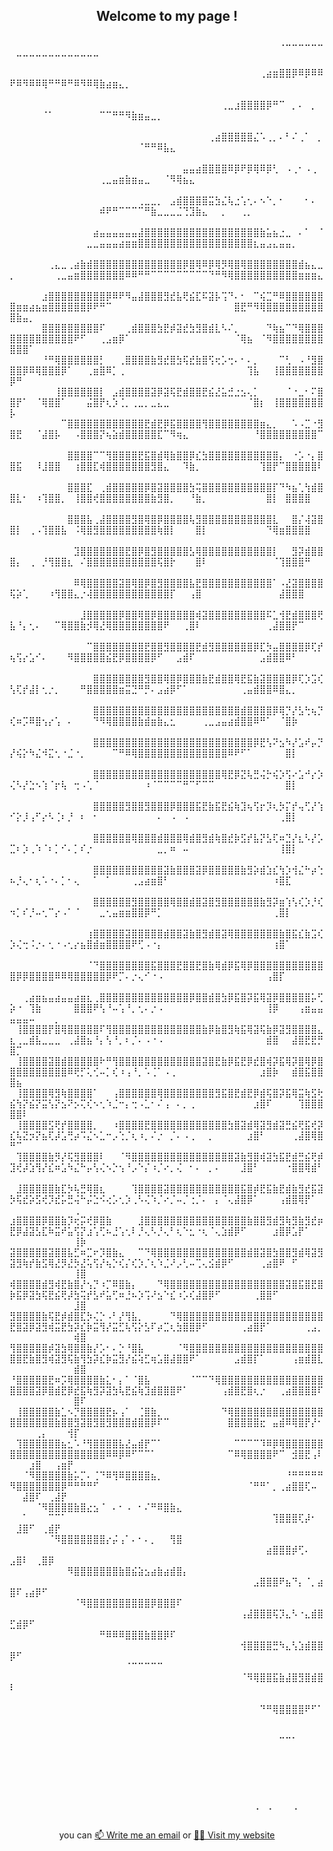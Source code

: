 <h2 align=center>Welcome to my page !</h2>
    
  ⠀⠀⠀⠀⠀⠀⠀⠀⠀⠀⠀⠀⠀⠀⠀⠀⠀⠀⠀⠀⠀⠀⠀⠀⠀⠀⠀⠀⠀⠀⠀⠀⠀⠀⠀⠀⠀⠀⠀⠀⠀⠀⢀⣀⣀⣀⣀⣀⣀⠀⣀⣀⣀⣀⣀⣀⣀⣀⣀⣀⣀⣀⣀⠀⠀⠀⠀⠀⠀⠀⠀⠀⠀⠀⠀⠀⠀⠀⠀⠀⠀⠀⠀⠀⠀⠀⠀⠀⠀⠀⠀⠀⠀⠀⠀⠀⠀⠀⠀⠀⠀⠀⠀⠀⠀⠀⠀⠀⠀⠀
  ⠀⠀⠀⠀⠀⠀⠀⠀⠀⠀⠀⠀⠀⠀⠀⠀⠀⠀⠀⠀⠀⠀⠀⠀⠀⠀⠀⠀⠀⠀⠀⠀⠀⠀⠀⠀⠀⠀⠀⢀⣴⣶⣿⣿⡿⠿⡿⠿⠿⠟⠿⠻⠿⠿⢿⠛⠛⠿⠛⠿⠻⠿⢿⣷⣴⣶⣄⡀⠀⠀⠀⠀⠀⠀⠀⠀⠀⠀⠀⠀⠀⠀⠀⠀⠀⠀⠀⠀⠀⠀⠀⠀⠀⠀⠀⠀⠀⠀⠀⠀⠀⠀⠀⠀⠀⠀⠀⠀⠀⠀
  ⠀⠀⠀⠀⠀⠀⠀⠀⠀⠀⠀⠀⠀⠀⠀⠀⠀⠀⠀⠀⠀⠀⠀⠀⠀⠀⠀⠀⠀⠀⠀⠀⠀⢀⣀⣰⣿⣿⣿⣿⡿⠛⠉⠀⡀⠄⠀⡀⠀⠀⠀⠀⠀⠀⠈⠁⠀⠀⠀⠀⠀⠀⠀⠉⠉⠛⠛⠻⣷⣶⣤⣀⡀⠀⠀⠀⠀⠀⠀⠀⠀⠀⠀⠀⠀⠀⠀⠀⠀⠀⠀⠀⠀⠀⠀⠀⠀⠀⠀⠀⠀⠀⠀⠀⠀⠀⠀⠀⠀⠀
  ⠀⠀⠀⠀⠀⠀⠀⠀⠀⠀⠀⠀⠀⠀⠀⠀⠀⠀⠀⠀⠀⠀⠀⠀⠀⠀⠀⠀⠀⠀⠀⢀⣴⣿⣿⣿⣿⣿⣌⠡⢀⡀⠄⠃⠌⢀⠁⠀⡀⠀⠀⠀⠀⠀⠀⠀⠀⠀⠀⠀⠀⠀⠀⠀⠀⠀⠀⠀⠀⠈⠛⠛⠿⣧⣄⠀⠀⠀⠀⠀⠀⠀⠀⠀⠀⠀⠀⠀⠀⠀⠀⠀⠀⠀⠀⠀⠀⠀⠀⠀⠀⠀⠀⠀⠀⠀⠀⠀⠀⠀
  ⠀⠀⠀⠀⠀⠀⠀⠀⠀⠀⠀⠀⠀⠀⠀⠀⠀⠀⠀⠀⠀⠀⠀⠀⠀⠀⠀⣤⣤⣴⣿⣿⣿⣿⠿⡿⠟⡿⢿⠿⡿⢃⠀⠠⢀⠂⠠⢀⠀⠀⠀⠀⠀⠀⠀⠀⠀⠀⠀⠀⠀⠀⠀⢀⣀⣤⣶⣷⣶⣤⣀⠀⠀⠈⠻⢿⣦⣄⠀⠀⠀⠀⠀⠀⠀⠀⠀⠀⠀⠀⠀⠀⠀⠀⠀⠀⠀⠀⠀⠀⠀⠀⠀⠀⠀⠀⠀⠀⠀⠀
  ⠀⠀⠀⠀⠀⠀⠀⠀⠀⠀⠀⠀⠀⠀⠀⠀⠀⠀⠀⠀⢀⣀⣀⡀⠀⣠⣾⣿⣿⣿⣿⣭⣳⣌⢧⣐⢡⢂⠄⠢⠑⡀⠂⠀⠀⠀⠂⠄⠀⠀⠀⠀⠀⠀⠀⠀⠀⠀⠀⠀⠀⠀⠀⠾⠟⠛⠉⠉⠉⠉⠛⣷⣀⣀⣀⣈⢙⣹⣷⣄⠀⠀⡀⠀⠀⢀⡀⠀⠀⠀⠀⠀⠀⠀⠀⠀⠀⠀⠀⠀⠀⠀⠀⠀⠀⠀⠀⠀⠀⠀
  ⠀⠀⠀⠀⠀⠀⠀⠀⠀⠀⠀⠀⠀⣴⣤⣤⣤⣤⣤⣤⣼⣿⣿⣿⣿⣿⣿⣿⣿⣿⣿⣿⣿⣿⣿⣿⣿⣿⣿⣷⣥⣦⣐⣀⠀⠄⠁⠀⠈⠀⠀⠀⠀⠀⠀⠀⠀⠀⠀⠀⠀⣀⣀⣤⣤⣤⣴⣶⣶⣿⣿⣿⣿⣿⣿⣿⣿⣿⣿⣿⣿⣿⣿⣿⣿⣿⣿⣆⣤⣠⣄⣤⣤⡀⠀⠀⠀⠀⠀⠀⠀⠀⠀⠀⠀⠀⠀⠀⠀⠀
  ⠀⠀⠀⠀⠀⠀⢀⣄⣀⢀⣴⣷⣾⣿⣿⣿⣿⣿⣿⣿⣿⣿⣿⣿⣿⣿⣿⡿⣿⢿⠿⡿⢿⡻⢿⣿⢿⣿⣿⣿⣿⣿⣿⣿⣿⣾⣦⣄⣀⡀⠀⠀⠀⠀⠀⠀⢀⣀⣤⣶⣿⣿⣿⣿⣿⣿⣿⠿⠿⠛⠛⠉⠉⠉⠉⠉⠉⠉⠉⠉⠙⠛⠻⢿⣿⣿⣿⣿⣿⣿⣿⣿⣿⣿⣶⣶⣶⣄⠀⠀⠀⠀⠀⠀⠀⠀⠀⠀⠀⠀
  ⠀⠀⠀⠀⠀⣰⣿⣿⣿⣿⣿⣿⣿⣿⣿⡿⠿⠟⠻⣤⣼⣿⣿⣿⣻⣞⣧⢟⣮⣏⠯⣽⡧⢩⠙⠄⠂⠀⠉⢮⣉⠛⠿⣿⣿⣿⣿⣿⣿⣿⣶⣶⣴⣦⣶⣿⣿⣿⣿⣿⣿⡿⠟⠛⠉⠀⠀⠀⠀⠀⠀⠀⠀⠀⠀⠀⠀⠀⠀⠀⠀⠀⠀⠀⣿⣟⠛⠻⢿⣿⣿⣿⣿⣿⣿⣿⣿⣿⣿⣷⣤⡀⠀⠀⠀⠀⠀⠀⠀⠀
  ⠀⠀⠀⠀⠀⣿⣿⣿⣿⣿⣿⣿⣿⣿⠏⠀⠀⠀⢀⣾⣿⣿⣿⣳⣟⡾⣽⣞⣳⣻⣿⣾⣇⠣⠌⡀⠀⠀⠀⠀⠙⢷⣦⠉⠙⢿⣿⣿⣿⣿⣿⣿⣿⣿⣿⣿⣿⣿⣿⠟⠋⠀⠀⢀⣠⣶⡿⠁⠀⠀⠀⠀⠀⠀⠀⠀⠀⠀⠀⠀⠀⠀⠀⠀⠈⢿⣦⠀⠈⠻⣿⣿⣿⣿⣿⣿⣿⣿⣿⣿⣿⠁⠀⠀⠀⠀⠀⠀⠀⠀
  ⠀⠀⠀⠀⠀⠘⠛⢿⣿⣿⣿⣿⣿⣿⡃⠀⠀⢀⣿⣿⣿⣿⣷⣻⣞⣿⣳⢯⣞⣷⣿⢫⢖⡡⢒⠄⠂⠄⡀⠀⠀⠀⠉⢃⠀⠠⠘⣻⣿⣿⣿⡿⠿⢿⣿⣿⣿⡿⠁⠀⠀⢀⣶⣿⠿⡁⢀⠀⠀⠀⠀⠀⠀⠀⠀⠀⠀⠀⠀⠀⠀⠀⠀⠀⠀⠀⢹⣧⠀⠀⢸⣿⣿⣿⣿⣿⣿⣿⡿⠛⠀⠀⠀⠀⠀⠀⠀⠀⠀⠀
  ⠀⠀⠀⠀⠀⠀⠀⢸⣿⣿⣿⣿⣿⣿⡇⠀⣠⣾⣿⣿⣿⣿⣽⡿⣽⢯⣟⣾⣿⣿⣟⣮⣜⣥⣚⣐⣢⢄⡁⠀⠀⠀⠀⠈⠐⣀⠂⠍⣿⣿⡟⠁⠀⠈⢿⣿⣿⠁⠀⠀⠀⣬⣿⡟⢆⡱⢈⡀⢀⣀⡀⣀⣄⣀⠀⠀⠀⠀⠀⠀⠀⠀⠀⠀⠀⠀⠈⣿⡆⠀⢸⣿⣿⣿⣿⣿⣿⣿⡧⠀⠀⠀⠀⠀⠀⠀⠀⠀⠀⠀
  ⠀⠀⠀⠀⠀⠀⠀⠀⠉⣿⣿⣿⣿⣿⣿⣿⣿⣿⣿⣿⣿⣟⣾⣟⡿⣯⣿⣿⣿⣿⢻⣿⣿⣿⣿⣿⣿⣿⣿⣶⣄⡀⠀⠀⠡⠠⣉⠐⣻⣿⣟⠀⠀⠈⣼⣿⡧⠀⠀⠠⣿⣿⣿⡝⢦⣵⣾⣿⣿⣿⣿⣿⣏⠉⠻⢶⣄⠀⠀⠀⠀⠀⠀⠀⠀⠀⠀⠘⣿⣿⣿⣿⣿⣿⣿⣿⣿⠉⠀⠀⠀⠀⠀⠀⠀⠀⠀⠀⠀⠀
  ⠀⠀⠀⠀⠀⠀⠀⠀⠀⣿⣿⣿⣿⠉⠉⢻⣿⣿⣿⣿⣟⣯⣿⣾⢿⣷⣿⣿⡿⣎⣳⣿⣿⣿⣿⣿⣿⣿⣿⣿⣿⣿⡄⠀⠐⡡⠐⡄⣿⣿⣯⠀⠀⠸⣸⣿⣿⠀⠀⢰⣿⣿⣏⢾⣿⣿⣿⣿⣿⣿⣿⣻⣿⣄⠀⠀⠹⣷⡀⠀⠀⠀⠀⠀⠀⠀⠀⠀⢹⣿⡟⠉⣿⣿⣿⣿⣿⠇⠀⠀⠀⠀⠀⠀⠀⠀⠀⠀⠀⠀
  ⠀⠀⠀⠀⠀⠀⠀⠀⠀⣿⣿⣿⣏⠀⢀⣾⣿⣿⣿⣿⣿⡿⣿⣽⣿⣿⣿⣿⣳⢭⣿⣿⣿⣿⣿⣿⣿⣿⣿⣿⣿⡏⠙⠳⣦⢁⢳⣾⣿⣿⣇⠂⠀⠰⢹⣿⣿⡀⠀⢸⣿⣿⢞⣿⣿⣿⣿⣿⣿⣿⣿⣷⣻⣿⡀⠀⠀⠘⣷⡀⠀⠀⠀⠀⠀⠀⠀⠀⠀⣿⡇⠀⣿⣿⣿⣿⠀⠀⠀⠀⠀⠀⠀⠀⠀⠀⠀⠀⠀⠀
  ⠀⠀⠀⠀⠀⠀⠀⠀⠀⣿⣿⣿⣧⢀⣼⣿⣿⣿⣿⣻⣿⢿⣿⡿⣿⣿⣿⣿⢧⣻⣿⣿⣿⣿⣿⣿⣿⣿⣿⣿⣿⣇⠀⠀⣿⡌⢼⣽⣿⣿⡇⠀⢀⠠⢹⣿⣿⣧⠀⠨⢿⣿⣻⣿⣿⣿⣿⣿⣿⣿⣿⣿⢷⣿⡇⠀⠀⠀⣿⡇⠀⠀⠀⠀⠀⠀⠀⠀⠀⠙⢿⣶⣿⣿⣿⣿⠀⠀⠀⠀⠀⠀⠀⠀⠀⠀⠀⠀⠀⠀
  ⠀⠀⠀⠀⠀⠀⠀⠀⠀⠀⣹⣿⣿⣿⣿⣿⣿⣿⣟⣿⡿⣿⣻⣿⣿⣿⣿⣿⣣⢿⣿⣿⣿⣿⣿⣿⣿⣿⣿⣿⣿⡇⠀⠀⣻⡽⣾⣿⣿⣿⡄⠀⢀⠀⡘⢻⣿⣿⣆⠀⠌⣿⣿⣿⣿⣿⣿⣿⣿⣿⣿⣿⢯⣿⡗⠀⠀⠀⣿⠇⠀⠀⠀⠀⠀⠀⠀⠀⠀⠀⠈⢹⣿⣿⣿⠛⠀⠀⠀⠀⠀⠀⠀⠀⠀⠀⠀⠀⠀⠀
  ⠀⠀⠀⠀⠀⠀⠀⠀⠀⠀⠿⢿⣿⣿⣿⣿⣿⣽⣿⢿⣿⡿⣿⣻⣿⣿⣿⣿⣧⣟⣿⣿⣿⣿⣿⣿⣿⣿⣿⣿⣿⠁⠠⣜⣽⣿⣿⣿⣿⢯⡵⢁⠀⠀⠀⠰⢻⣿⣿⣄⡐⢼⣿⣿⣿⣿⣿⣿⣿⣿⣿⣿⣿⣿⡏⠀⠀⢠⣿⠀⠀⠀⠀⠀⠀⠀⠀⠀⠀⠀⠀⣼⣿⣿⣿⠀⠀⠀⠀⠀⠀⠀⠀⠀⠀⠀⠀⠀⠀⠀
  ⠀⠀⠀⠀⠀⠀⠀⠀⠀⠀⠀⣸⣿⣿⣿⣿⣿⡿⣿⣿⢿⣿⡿⣿⣿⣿⣿⣿⣿⢾⣽⣿⣿⣿⣿⣿⣿⣿⣿⣿⠯⣁⢺⣟⣾⣿⣿⣿⢟⣧⠘⡄⢂⠄⠀⠀⠉⢿⣿⣿⣷⡺⢿⣜⢿⣿⣿⣿⣿⣿⣿⣿⣿⠟⠀⠀⢀⣿⠇⠀⠀⠀⠀⠀⠀⠀⠀⠀⠀⢀⣼⣿⣿⡟⠉⠀⠀⠀⠀⠀⠀⠀⠀⠀⠀⠀⠀⠀⠀⠀
  ⠀⠀⠀⠀⠀⠀⠀⠀⠀⠀⠀⠀⠉⣿⣿⣿⣿⣿⣿⣿⣿⣟⣿⣿⣻⣿⣿⣿⣿⣟⣾⣻⣿⣿⣿⣿⣿⣿⡿⣏⡳⣤⣿⣿⣿⣿⡿⢏⡞⢦⢫⡔⣡⠊⠄⠀⠀⠀⠻⣿⣿⣿⣿⣿⣮⣟⡿⣿⣿⣿⣿⡿⠋⠀⠀⣠⣾⠏⠀⠀⠀⠀⠀⠀⠀⠀⠀⠀⣠⣾⣿⣿⠿⠃⠀⠀⠀⠀⠀⠀⠀⠀⠀⠀⠀⠀⠀⠀⠀⠀
  ⠀⠀⠀⠀⠀⠀⠀⠀⠀⠀⠀⠀⠀⣿⣿⣿⣿⣿⣿⣿⣿⣻⣿⣿⢿⣿⡿⣿⣿⣿⣷⣟⣾⣿⣿⢿⣟⣯⣷⣽⣿⣿⣿⣿⡿⢏⡱⣩⢎⢣⢏⡞⣼⡇⢂⡐⡀⠀⠀⠀⠛⣿⣿⣿⣿⣿⣶⣭⣙⠛⡛⠄⣠⣴⡿⠋⠁⠀⠀⠀⠀⠀⠀⠀⠀⢀⣤⣾⣿⣿⠿⣿⣄⡀⠀⠀⠀⠀⠀⠀⠀⠀⠀⠀⠀⠀⠀⠀⠀⠀
  ⠀⠀⠀⠀⠀⠀⠀⠀⠀⠀⠀⠀⠀⣿⣿⣿⣿⣿⣿⣿⣿⣿⣿⣿⣿⣿⣿⣿⣿⣿⣿⣿⣿⣿⣿⣿⣾⣿⣿⣿⣿⡿⢿⡙⡜⣣⢓⢦⡙⢎⠶⡩⠿⣿⢢⡔⢡⠀⠄⠀⠀⠀⠙⠻⢿⣿⣿⣿⣿⣷⣾⣶⣷⣄⣂⠀⠀⠀⠀⢀⣀⣠⣤⣴⣾⣿⣿⠿⠛⠁⠀⠈⣿⡷⠀⠀⠀⠀⠀⠀⠀⠀⠀⠀⠀⠀⠀⠀⠀⠀
  ⠀⠀⠀⠀⠀⠀⠀⠀⠀⠀⠀⠀⠀⣿⣿⣿⣿⣿⣿⣿⣿⣿⣿⣿⣿⣿⣿⣿⣿⣿⣿⣿⣿⣿⣿⣿⣿⣿⡿⣟⢣⠝⣢⠳⡜⣡⠞⡤⡙⡜⢮⡕⠳⣌⠺⣍⢂⠐⣈⠐⡀⠀⠀⠀⠀⠉⠛⠿⢿⣿⣿⣿⣿⣿⣿⣿⣿⣿⣿⣿⣿⣿⣿⠿⠟⠋⠁⠀⠀⠀⠀⠀⣿⡇⠀⠀⠀⠀⠀⠀⠀⠀⠀⠀⠀⠀⠀⠀⠀⠀
  ⠀⠀⠀⠀⠀⠀⠀⠀⠀⠀⠀⠀⠀⣿⣿⣿⣿⣿⣿⣿⣿⣿⣿⣿⣿⣿⣿⣿⣿⣿⣿⣿⣿⢿⣟⡿⣝⢧⣛⢬⡓⢮⡱⢫⠔⣡⠚⡔⡱⢌⠣⡜⣑⠢⢱⠈⡖⢧⠀⢒⠠⢁⠈⠀⠀⠀⠀⠀⠀⠀⠰⠈⠉⠉⠉⠉⠛⠉⠋⠉⠉⠀⠀⠀⠀⠀⠀⠀⠀⠀⠀⠀⣿⡇⠀⠀⠀⠀⠀⠀⠀⠀⠀⠀⠀⠀⠀⠀⠀⠀
  ⠀⠀⠀⠀⠀⠀⠀⠀⠀⠀⠀⠀⠀⣿⣿⣿⣿⣿⣻⣿⣿⣻⣿⣿⣿⡿⣿⣿⣿⣯⣟⣷⣯⣟⣮⢷⣹⢦⢫⡖⡹⢆⡳⡍⡞⢤⢋⡜⢱⠊⡕⡸⢠⠋⡔⠣⢈⠆⡘⠀⠆⠀⠂⠀⠀⠀⠀⠀⠀⠀⠀⠀⠄⠀⠠⠀⠠⠀⠀⠀⠀⠀⠀⠀⠀⠀⠀⠀⠀⠀⠀⢀⣿⡇⠀⠀⠀⠀⠀⠀⠀⠀⠀⠀⠀⠀⠀⠀⠀⠀
  ⠀⠀⠀⠀⠀⠀⠀⠀⠀⠀⠀⠀⠀⣿⣿⣿⣿⣿⣿⢿⣿⣿⣿⣾⣿⣿⣿⢿⣾⣿⣻⣾⢷⣿⣞⡷⣫⡞⣧⡝⣣⢏⠶⣙⡜⣆⠣⡜⡡⣉⠆⡱⢀⠱⠈⠆⡁⠊⠄⡁⠎⡐⠀⠀⠀⠀⠀⠀⠀⠀⠀⠀⣀⡀⠶⠀⠤⠀⠀⠀⠀⠀⠀⠀⠀⠀⠀⠀⠀⠀⠀⢸⣿⡇⠀⠀⠀⠀⠀⠀⠀⠀⠀⠀⠀⠀⠀⠀⠀⠀
  ⠀⠀⠀⠀⠀⠀⠀⠀⠀⠀⠀⠀⠀⣿⣿⣿⣿⣿⣿⣿⣿⣿⣿⣿⣽⣷⣿⣿⣿⣽⡿⣿⣿⣿⣿⣿⣷⣻⡵⣾⣱⣎⢳⡱⢺⣌⠓⡴⢑⠦⡘⢄⠂⢆⠡⠐⠄⡁⠂⢄⠀⠀⠁⠀⠁⠀⠀⠀⢀⣠⣴⣶⣿⠃⠀⠀⠀⠀⠀⠀⠀⠀⠀⠀⠀⠀⠀⠀⠀⠀⠰⣿⣏⠀⠀⠀⠀⠀⠀⠀⠀⠀⠀⠀⠀⠀⠀⠀⠀⠀
  ⠀⠀⠀⠀⠀⠀⠀⠀⠀⠀⠀⠀⠀⣿⣿⣿⣿⣿⣿⣻⣿⣿⣿⣿⣿⢿⣿⣿⣾⣿⣽⣿⣻⣿⣿⣿⣿⣿⣿⣷⣻⡽⣶⢱⢣⢎⡱⡘⢎⠲⡁⠎⡘⠤⢂⠉⡔⠠⠁⠈⠀⠀⠀⣀⢂⣤⣶⣶⣿⣿⡿⠛⡁⠀⠀⠀⠀⠀⠀⠀⠀⠀⠀⠀⠀⠀⠀⠀⠀⠀⢀⣿⡇⠀⠀⠀⠀⠀⠀⠀⠀⠀⠀⠀⠀⠀⠀⠀⠀⠀
  ⠀⠀⠀⠀⠀⠀⠀⠀⠀⠀⠀⠀⢰⣿⣿⣿⣿⣿⣽⣿⣿⣿⣿⣿⣾⣿⣿⣽⣷⣿⣻⣾⣿⣽⢿⣿⣿⣿⣿⣿⣿⣿⣷⣿⣯⣎⣷⣩⢎⡱⢌⢒⠨⡐⠄⢂⠐⠠⢂⡔⣦⣿⣾⣶⣿⣿⣿⣿⠟⢋⠠⠐⡄⠀⠀⠀⠀⠀⠀⠀⠀⠀⠀⠀⠀⠀⠀⠀⠀⠀⢰⣿⠁⠀⠀⠀⠀⠀⠀⠀⠀⠀⠀⠀⠀⠀⠀⠀⠀⠀
  ⠀⠀⠀⠀⠀⠀⠀⠀⠀⠀⠀⠀⠈⠙⣿⣿⣿⣿⣿⣿⣿⣿⣯⣿⣿⣿⣟⣿⣿⣟⣿⣷⢿⣾⡿⣯⢿⡿⣿⣿⣿⣿⣿⣿⣿⣿⣿⣿⣿⣿⡿⡿⣿⣿⣿⣿⠿⠿⢿⣿⣿⣿⣿⣿⡿⠟⡉⠄⡐⢄⠊⠐⠠⠀⠀⠀⠀⠀⠀⠀⠀⠀⠀⠀⠀⠀⠀⠀⠀⢠⣿⡏⠀⠀⠀⠀⠀⠀⠀⠀⠀⠀⠀⠀⠀⠀⠀⠀⠀⠀
  ⠀⠀⢀⣴⣶⣦⣤⣴⣤⣤⣴⣶⣆⢀⣿⣿⣿⣿⣿⣿⣿⣿⣿⣿⣿⣿⣿⣿⡿⣿⣿⣾⣿⣳⡿⣯⣿⡽⣯⢿⣽⡿⣿⣿⣿⣿⣿⡥⢋⡵⠐⠀⢹⣷⠀⠀⠀⠀⠀⣿⣿⣿⠟⢣⠘⠤⢡⠘⡀⢂⠄⡐⠠⠀⠀⠀⠀⠀⠀⠀⠀⠀⠀⠀⠀⠀⠀⠀⠀⢸⡿⠀⠀⠀⢠⣶⣤⣤⣤⣤⣤⠤⠀⠀⠀⡀⠀⠀⠀⠀
  ⠀⢸⣿⣿⣿⣿⡟⣿⢿⣿⣿⣿⣿⣿⠏⢻⣿⣿⣿⣿⣿⣿⣿⣿⣿⣿⣿⣿⣿⣿⣷⡿⣷⣿⣻⢷⣯⢿⣽⢯⣷⡿⣽⣻⣿⣿⣿⣿⣄⣆⢀⣀⣾⣧⣀⣀⣀⠀⢀⣼⣿⣦⠘⡄⢣⠘⡀⠆⡈⠄⠠⠐⠠⠀⠀⠀⠀⠀⠀⠀⠀⠀⠀⠀⠀⠀⠀⠀⠀⣾⣿⠀⠀⣼⣿⣟⣟⡛⣿⡉⠀⠀⠀⠀⠀⠀⠀⠀⠀⠀
  ⠀⢸⣿⣿⣿⣿⣽⣿⣾⣿⣿⣿⣿⣿⠗⠛⢻⣿⣿⣿⣿⣿⣿⣿⣿⣿⣿⣿⣿⣿⣽⣿⣟⣷⡿⣯⣟⡿⣞⣿⢾⡽⣯⢿⡽⣿⢿⡿⣿⣿⣿⣿⣿⣿⣿⣿⣿⣿⠿⢟⡋⢅⢊⠤⡁⢎⠰⢠⠘⡀⠡⢈⠁⠠⢀⠀⠀⠀⠀⠀⠀⠀⠀⠀⠀⠀⠀⠀⣰⣿⡷⠀⠀⣾⣿⣯⣿⣿⣿⣦⠀⠀⠀⠀⠀⠀⠀⠀⠀⠀
  ⠀⢸⣿⣿⣿⣿⢿⣻⢷⣿⣿⣿⣿⠁⠀⠀⢠⣿⣿⣿⣿⣿⣿⢿⣿⣿⣿⣿⣿⣿⣿⣿⣻⣯⣿⣟⣾⣟⡿⣾⢯⣿⡽⣯⢿⣭⢷⣫⢗⣮⢳⡝⣮⡝⣭⢣⡝⣢⠝⡢⢍⢎⠢⢂⠱⣈⠒⡄⢒⠠⣁⠂⠌⢠⠀⠄⡀⢀⠀⠀⠀⠀⠀⠀⠀⠀⠀⣰⣿⠏⠀⠀⠀⠀⢹⣿⣿⣿⣿⣿⠇⠀⠀⠀⠀⠀⠀⠀⠀⠀
  ⠀⢸⣿⣿⣿⣿⣫⢟⡞⣿⣿⣿⣿⡀⠀⠀⠰⣿⣿⣿⣿⣟⣿⣿⣿⣿⣿⣿⣿⣿⣿⣿⣿⣿⣳⣿⣽⣾⢿⣽⣻⣾⣽⣛⣮⢟⣯⢞⡽⣎⢧⣝⡲⡝⣦⢏⡼⣡⢛⡴⠩⣌⠢⣁⠒⡠⢑⡈⢆⠰⡀⠌⡐⠀⡈⠄⠠⢀⠀⠀⡀⠀⠀⠀⠀⠀⣰⣿⠃⠀⠀⠀⠀⢀⣼⣿⢿⣿⠛⠉⠀⠀⠀⠀⠀⠀⠀⠀⠀⠀
  ⠀⢹⣿⣿⣿⣿⣷⡻⡜⢯⣻⣿⣿⣿⠇⠀⠀⠈⠻⣿⣿⣿⣿⣿⣿⣿⣿⣿⣿⣿⣿⣿⣿⣿⣿⣽⣷⣻⣿⢾⣽⣳⣯⣟⣾⣛⣮⢟⡾⣹⢞⡼⣱⢻⡜⣎⠶⣡⠳⣌⠓⡤⢣⢌⠢⡑⢢⠘⡠⠑⡌⠰⡈⠔⡀⢌⠀⠂⠄⠀⡀⠄⠀⠀⠀⣸⣿⠃⠀⠀⠀⠀⠐⣿⣿⢿⣾⠃⠀⠀⠀⠀⠀⠀⠀⠀⠀⠀⠀⠀
  ⠀⣸⣿⣿⣿⣿⣿⣷⣏⡳⢧⣛⢿⣿⣆⠀⠀⠀⠀⢹⣿⣿⣿⣿⣽⣿⣿⣿⣿⣿⣿⣿⣿⣿⣿⣿⣯⣿⡾⣟⣯⣷⣟⣾⣷⣻⣞⣯⣽⡳⢯⣞⡵⣫⢞⡹⣞⡥⣛⢬⠓⡬⣑⠪⢔⡡⢂⡱⢀⠣⢌⠱⡈⠔⡈⠤⡈⢐⡈⠄⠀⡄⠈⢄⣼⣿⡿⠁⠀⠀⠀⢠⣾⣿⢿⡟⠁⠀⠀⠀⠀⠀⠀⠀⠀⠀⠀⠀⢀⠀
  ⣰⣿⣿⣿⣿⡿⣿⣿⣷⡹⢖⡭⢞⡿⣿⣷⠀⠀⠀⠀⣸⣿⣿⣿⣿⣿⣿⣿⣿⣿⣿⣿⣿⣿⣿⣿⣿⣷⣿⣿⣻⣾⣻⢷⣻⣷⣻⣞⡶⣟⡿⣼⣽⣣⣏⠷⣭⠞⣥⢫⡝⣰⢡⢋⠦⣘⢡⢂⠇⡘⢄⠣⡘⢄⠃⢆⠑⣂⠐⢆⠈⢄⣱⣾⡿⠋⠀⠀⠀⠀⣰⣿⡿⣡⡟⠁⠀⠀⠀⠀⠀⠀⠀⠀⠀⠀⠀⠀⢸⡷
  ⣽⣿⣿⣿⣿⣿⣽⣿⣿⣧⣋⠶⣉⠖⡹⣿⣷⣄⠀⠀⠉⠙⢿⣿⣿⣿⣿⣿⣿⣿⣿⣿⣿⣿⣿⣿⣿⣾⣿⣽⣿⣳⣿⣿⣻⣾⢿⣽⣻⣽⣻⢷⡞⣷⣫⢿⣜⡻⣜⡳⣜⢥⢫⡜⢦⡑⢎⡌⢎⡱⡈⢆⠱⣈⠜⡠⢃⠤⢉⢄⣪⣾⡿⠋⠀⠀⠀⠀⢀⣴⣿⠟⠀⠋⠀⠀⠀⠀⠀⠀⠀⠀⠀⠀⠀⠀⠀⠀⢸⣿
  ⢾⣿⣿⣿⣿⣾⣻⢾⣟⣷⣿⡜⢢⡙⠰⡉⠿⣿⣷⡄⠀⠀⠀⠙⢿⣿⣿⣿⣿⣿⣿⣿⣿⣿⣿⣿⣿⣿⣿⣿⣿⣿⣿⣽⣿⣯⣿⣟⣿⡷⣯⡿⣽⣳⢯⣟⣮⢟⡼⣳⢭⡞⣣⠞⣥⢋⠶⣘⠦⡱⢩⠜⣢⠑⣎⠰⡡⢎⣼⣿⡿⠋⠀⠀⠀⠀⠀⢀⣿⣿⠋⠀⠀⠀⠀⠀⠀⠀⠀⠀⠀⠀⠀⠀⠀⠀⠀⠀⣸⣿
  ⣻⣿⣿⣿⣿⣷⢯⣟⡾⣾⣿⣏⡳⢌⡑⠠⠃⡜⢻⣧⡀⠀⠀⠀⠀⠙⢿⣿⣿⣿⣿⣿⣿⣿⣿⣿⣿⣿⣿⣿⣿⣿⣿⣿⣿⣿⣿⣿⣿⣟⣿⣽⡿⣽⣻⢾⣭⣟⣳⡽⣎⡷⣭⢻⡜⣭⣋⢧⢫⡕⣣⠏⡴⣉⢆⣳⣿⣿⡿⠋⠀⠀⠀⠀⠀⢀⣴⣿⡟⠁⠀⠀⠀⠀⠀⢀⣠⡀⠀⠀⠀⠀⠀⠀⠀⠀⠀⠀⢾⣿
  ⢻⣿⣿⣿⣿⣿⡾⣽⣳⢿⣿⣿⣷⡜⡡⠂⠄⡑⠘⣿⣧⠀⠀⠀⠀⠀⠈⠻⣿⣿⣿⣿⣿⣿⣿⣿⣿⣿⣿⣿⣿⣿⣿⣿⣿⣿⣿⣿⣿⣿⣿⣟⣷⣿⣻⢾⣽⣻⢯⣷⢻⣳⡽⣎⡷⣭⣻⡜⣮⢵⣋⢶⣡⣿⣼⣿⣿⠟⠁⠀⠀⠀⠀⠀⣠⣾⣿⡏⠁⠀⠀⠀⠀⢠⣶⣾⣿⣇⠀⠀⠀⠀⠀⠀⠀⠀⠀⠀⣾⣿
  ⠘⣿⣿⣿⣿⣿⣟⠶⡩⢿⣿⣿⣿⣿⣷⣅⠂⡄⠁⠈⣿⣧⠀⠀⠀⠀⠀⠀⠈⠉⠉⠙⢿⣿⣿⣿⣿⣿⣿⣿⣿⣿⣿⣿⣿⣿⣿⣿⣿⣿⣿⣿⣿⣽⡿⣿⣾⣟⡿⣞⣯⢷⣻⡽⣽⣳⢧⣟⣮⢷⣹⣾⣿⣿⣿⠟⠁⠀⠀⠀⠀⠀⢠⣾⣿⣟⣿⢆⡐⠀⠀⢀⣴⣿⣿⣿⣿⠏⠀⠀⠀⠀⠀⠀⠀⠀⠀⠀⣿⠏
  ⠀⢸⣿⣿⣿⣿⣿⣷⣁⠢⡙⣿⣿⣿⣿⣟⡦⢠⠁⠀⢈⣿⣷⡀⠀⠀⠀⠀⠀⠀⠀⠀⠀⠙⢿⣿⣿⣿⣿⣿⣿⣿⣿⣿⣿⣿⣿⣿⣿⣿⣿⣿⣿⣿⣿⣿⣷⣿⣿⣻⣽⣿⣻⣿⣻⣿⣿⣿⣾⣿⣿⡿⠏⠉⠀⠀⠀⠀⠀⠀⠀⠀⠀⣿⣿⣿⣿⣿⣖⠀⣤⣾⠿⢿⣿⡟⡜⠂⠀⠀⠀⠀⢀⡄⠀⠀⠀⢺⡏⠀
  ⠀⢹⣿⣿⣿⣿⣿⣿⣦⣂⠡⠘⢻⣿⣿⣿⣿⣧⣜⣤⣾⡟⠉⠁⠀⠀⠀⠀⠀⠀⠀⠀⠀⠀⠀⠉⠉⠉⠉⠹⠿⡿⢿⣿⣿⣿⣿⣿⣿⣿⣿⣿⣿⣿⣿⣿⣿⣿⣿⣿⣿⣿⣿⣿⠿⠿⡿⠿⠋⠉⠉⠁⠀⠀⠀⠀⠀⠀⠀⠀⠀⠀⠀⠉⠿⢿⣿⣿⣿⣿⠟⠉⠀⣺⣿⣟⢠⠇⠀⠀⠀⣰⣿⠀⠀⢠⣶⡟⠀⠀
  ⠀⠀⠈⠻⣿⣿⣿⣿⣿⣷⡥⡉⠄⢈⠙⠿⢻⠿⣿⣿⣿⣿⣦⡀⠀⠀⠀⠀⠀⠀⠀⠀⠀⠀⠀⠀⠀⠀⠀⠀⠀⠀⠀⠘⠛⠛⠛⠛⠛⠻⣿⣿⣿⣿⣿⣿⣿⡿⠛⠛⠛⠛⠋⠀⠀⠀⠀⠀⠀⠀⠀⠀⠀⠀⠀⠀⠀⠀⠀⠀⠀⠀⠀⠀⠀⠀⠈⠛⠛⠁⡀⢀⣴⣿⣿⢏⠤⠀⠀⠀⣼⣿⠏⠀⢀⣼⡟⠀⠀⠀
  ⠀⠀⠀⠀⠈⠻⣿⣿⣿⣿⣷⣿⣔⣢⠈⠀⠄⠂⠠⠀⠂⠌⠛⠿⣿⣷⣄⠀⠀⠀⠀⠀⠀⠀⠀⠀⠀⠀⠀⠀⠀⠀⠀⠀⠀⠀⠀⠀⠀⠀⠀⠁⠀⠀⠀⠉⠉⠁⠀⠀⠀⠀⠀⠀⠀⠀⠀⠀⠀⠀⠀⠀⠀⠀⠀⠀⠀⠀⠀⠀⠀⠀⠀⠀⠀⠀⠀⠀⠀⠀⢹⣿⣿⣿⢏⡼⠂⠀⠀⣸⣿⠋⠀⢀⣾⡟⠀⠀⠀⠀
  ⠀⠀⠀⠀⠀⠀⠈⠻⣿⣿⣿⣿⣿⣿⣿⡔⡬⢠⠁⠄⠂⠄⡀⠀⠀⢻⣿⠀⠀⠀⠀⠀⠀⠀⠀⠀⠀⠀⠀⠀⠀⠀⠀⠀⠀⠀⠀⠀⠀⠀⠀⠀⠀⠀⠀⠀⠀⠀⠀⠀⠀⠀⠀⠀⠀⠀⠀⠀⠀⠀⠀⠀⠀⠀⠀⠀⠀⠀⠀⠀⠀⠀⠀⠀⠀⠀⠀⠀⠀⣴⣿⣿⣿⡾⢋⠄⠀⠀⣠⣿⠇⠀⢀⣿⡿⠀⠀⠀⠀⠀
  ⠀⠀⠀⠀⠀⠀⠀⠀⠀⠻⣿⣿⣿⣿⣿⣿⣿⣷⣿⣮⣵⣢⣴⣷⣴⣾⣿⡄⠀⠀⠀⠀⠀⠀⠀⠀⠀⠀⠀⠀⠀⠀⠀⠀⠀⠀⠀⠀⠀⠀⠀⠀⠀⠀⠀⠀⠀⠀⠀⠀⠀⠀⠀⠀⠀⠀⠀⠀⠀⠀⠀⠀⠀⠀⠀⠀⠀⠀⠀⠀⠀⠀⠀⠀⠀⠀⠀⣠⣿⣿⣿⠟⣦⠙⡄⠈⡀⣴⣿⠏⢠⣴⡿⠋⠀⠀⠀⠀⠀⠀
  ⠀⠀⠀⠀⠀⠀⠀⠀⠀⠀⠈⠻⣿⣿⣿⣿⣿⣿⣿⣿⣿⣿⡿⣿⣿⣿⠏⠀⠀⠀⠀⠀⠀⠀⠀⠀⠀⠀⠀⠀⠀⠀⠀⠀⠀⠀⠀⠀⠀⠀⠀⠀⠀⠀⠀⠀⠀⠀⠀⠀⠀⠀⠀⠀⠀⠀⠀⠀⠀⠀⠀⠀⠀⠀⠀⠀⠀⠀⠀⠀⠀⠀⠀⠀⠀⢠⣼⣿⣿⣿⢯⡹⣄⠣⠐⣄⣾⣿⣋⣾⡿⠋⠀⠀⠀⠀⠀⠀⠀⠀
  ⠀⠀⠀⠀⠀⠀⠀⠀⠀⠀⠀⠀⠀⠀⠛⠿⠿⠿⣿⣿⣿⣷⣿⣿⡿⠏⠀⠀⠀⠀⠀⠀⠀⠀⠀⠀⠀⠀⠀⠀⠀⠀⠀⠀⠀⠀⠀⠀⠀⠀⠀⠀⠀⠀⠀⠀⠀⠀⠀⠀⠀⠀⠀⠀⠀⠀⠀⠀⠀⠀⠀⠀⠀⠀⠀⠀⠀⠀⠀⠀⠀⠀⠀⠀⠀⢺⣿⣿⣿⣿⣛⠳⣄⢣⣱⣾⣿⣿⡿⠋⠀⠀⠀⠀⠀⠀⠀⠀⠀⠀
  ⠀⠀⠀⠀⠀⠀⠀⠀⠀⠀⠀⠀⠀⠀⠀⠀⠀⠀⠈⠉⠉⠉⠉⠉⠀⠀⠀⠀⠀⠀⠀⠀⠀⠀⠀⠀⠀⠀⠀⠀⠀⠀⠀⠀⠀⠀⠀⠀⠀⠀⠀⠀⠀⠀⠀⠀⠀⠀⠀⠀⠀⠀⠀⠀⠀⠀⠀⠀⠀⠀⠀⠀⠀⠀⠀⠀⠀⠀⠀⠀⠀⠀⠀⠀⠀⠈⠻⢿⣿⣿⣯⣷⣼⣿⣻⣿⣾⣿⠇⠀⠀⠀⠀⠀⠀⠀⠀⠀⠀⠀
  ⠀⠀⠀⠀⠀⠀⠀⠀⠀⠀⠀⠀⠀⠀⠀⠀⠀⠀⠀⠀⠀⠀⠀⠀⠀⠀⠀⠀⠀⠀⠀⠀⠀⠀⠀⠀⠀⠀⠀⠀⠀⠀⠀⠀⠀⠀⠀⠀⠀⠀⠀⠀⠀⠀⠀⠀⠀⠀⠀⠀⠀⠀⠀⠀⠀⠀⠀⠀⠀⠀⠀⠀⠀⠀⠀⠀⠀⠀⠀⠀⠀⠀⠀⠀⠀⠀⠀⠀⠙⠛⢿⣿⣿⣿⣿⠟⠋⠁⠀⠀⠀⠀⠀⠀⠀⠀⠀⠀⠀⠀
  ⠀⠀⠀⠀⠀⠀⠀⠀⠀⠀⠀⠀⠀⠀⠀⠀⠀⠀⠀⠀⠀⠀⠀⠀⠀⠀⠀⠀⠀⠀⠀⠀⠀⠀⠀⠀⠀⠀⠀⠀⠀⠀⠀⠀⠀⠀⠀⠀⠀⠀⠀⠀⠀⠀⠀⠀⠀⠀⠀⠀⠀⠀⠀⠀⠀⠀⠀⠀⠀⠀⠀⠀⠀⠀⠀⠀⠀⠀⠀⠀⠀⠀⠀⠀⠀⠀⠀⠀⠀⠀⠀⠉⠉⠁⠀⠀⠀⠀⠀⠀⠀⠀⠀⠀⠀⠀⠀⠀⠀⠀
⠀⠀⠀⠀⠀⠀⠀⠀⠀⠀⠀⠀⠀⠀⠀⠀⠀⠀⠀⠀⠀⠀⠀⠀⠀⠀⠀⠀⠀⠀⠀⠀⠀⠀⠀⠀⠀⠀⠀⠀⠀⠀⠀⠀⠀⠀⠀⠀⠀⠀⠀⠀⠀⠀⠀⠀⠀⠀⠀⠀⠀⠀⠀⠀⠀⠀⠀⠀⠀⠀⠀⠀⠀⠀⠀⠀⠀⠀⠀⠀⠀⠀⠀⠀⠀⠀⠀⠀⠀⠀⠀⠀⠀⠀⠀⠀⠀⠀⠀⠀⠀⠀⠀⠀⠀⠀⠀⠀⠀⠀
⠀⠀⠀⠀⠀⠀⠀⠀⠀⠀⠀⠀⠀⠀⠀⠀⠀⠀⠀⠀⠀⠀⠀⠀⠀⠀⠀⠀⠀⠀⠀⠀⠀⠀⠀⠀⠀⠀⠀⠀⠀⠀⠀⠀⠀⠀⠀⠀⠀⠀⠀⠀⠀⠀⠀⠀⠀⠀⠀⠀⠀⠀⠀⠀⠀⠀⠀⠀⠀⠀⠀⠀⠀⠀⠀⠀⠀⠀⠀⠀⠀⠀⠀⠀⠀⠀⠀⢀⠀⢀⠀⠀⠀⢀⠀⠀⠀⠀⠀⠀⠀⠀⠀⠀⠀⠀⠀⠀⠀⠀
<div align=center>
you can <a href="mailto:marek.lamos16@gmail.com">📫 Write me an email</a> or 
<a href="https://heun11.github.io">👨‍💻 Visit my website</a>
</div>

<!-- <div align=center>
  <img width=250 src="https://github-readme-stats.vercel.app/api/top-langs/?username=Heun11&layout=compact&theme=gruvbox" alt="Language usage"/>&nbsp;
  <img width=330 src="https://github-readme-stats.vercel.app/api?username=Heun11&show_icons=true&hide=&theme=gruvbox" alt="Stats"/>
  <br/>
    <img width=400 align="center" src="https://streak-stats.demolab.com/?user=Heun11&count_private=true&theme=gruvbox&border_radius=10" alt="streak" />
</div> -->
